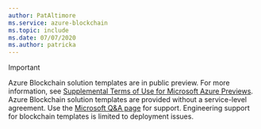 ```yaml
---
author: PatAltimore
ms.service: azure-blockchain 
ms.topic: include
ms.date: 07/07/2020
ms.author: patricka
---
```

> [!IMPORTANT]
> Azure Blockchain solution templates are in public preview.
> For more information, see [Supplemental Terms of Use for Microsoft Azure Previews](https://azure.microsoft.com/support/legal/preview-supplemental-terms/).
> Azure Blockchain solution templates are provided without a service-level agreement.
> Use the [Microsoft Q&A page](/answers/topics/azure-blockchain-workbench.html) for support. Engineering support for blockchain templates is limited to deployment issues.
